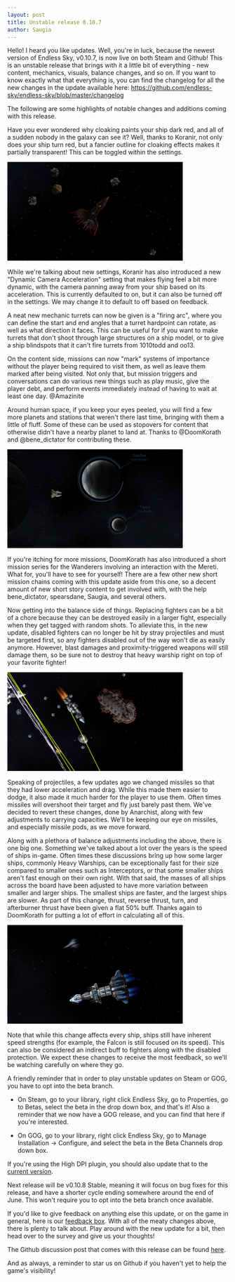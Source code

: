 ```yaml
---
layout: post
title: Unstable release 0.10.7
author: Saugia
---
```


Hello! I heard you like updates. Well, you're in luck, because the newest version of Endless Sky, v0.10.7, is now live on both Steam and Github! This is an unstable release that brings with it a little bit of everything - new content, mechanics, visuals, balance changes, and so on. If you want to know exactly what that everything is, you can find the changelog for all the new changes in the update available here: https://github.com/endless-sky/endless-sky/blob/master/changelog

The following are some highlights of notable changes and additions coming with this release.

Have you ever wondered why cloaking paints your ship dark red, and all of a sudden nobody in the galaxy can see it? Well, thanks to Koranir, not only does your ship turn red, but a fancier outline for cloaking effects makes it partially transparent! This can be toggled within the settings.

<img class="centered shadowed" src="/images/blog/v0.10.7/cloak.png" width="400" height="225" />

While we're talking about new settings, Koranir has also introduced a new "Dynamic Camera Acceleration" setting that makes flying feel a bit more dynamic, with the camera panning away from your ship based on its acceleration. This is currently defaulted to on, but it can also be turned off in the settings. We may change it to default to off based on feedback.

A neat new mechanic turrets can now be given is a "firing arc", where you can define the start and end angles that a turret hardpoint can rotate, as well as what direction it faces. This can be useful for if you want to make turrets that don't shoot through large structures on a ship model, or to give a ship blindspots that it can't fire turrets from 1010todd and oo13.

On the content side, missions can now "mark" systems of importance without the player being required to visit them, as well as leave them marked after being visited. Not only that, but mission triggers and conversations can do various new things such as play music, give the player debt, and perform events immediately instead of having to wait at least one day. @Amazinite

Around human space, if you keep your eyes peeled, you will find a few more planets and stations that weren't there last time, bringing with them a little of fluff. Some of these can be used as stopovers for content that otherwise didn't have a nearby planet to land at. Thanks to @DoomKorath and @bene_dictator for contributing these.

<img class="centered shadowed" src="/images/blog/v0.10.7/uninhabited.png" width="400" height="225" />

If you're itching for more missions, DoomKorath has also introduced a short mission series for the Wanderers involving an interaction with the Mereti. What for, you'll have to see for yourself! There are a few other new short mission chains coming with this update aside from this one, so a decent amount of new short story content to get involved with, with the help bene_dictator, spearsdane, Saugia, and several others.

Now getting into the balance side of things. Replacing fighters can be a bit of a chore because they can be destroyed easily in a larger fight, especially when they get tagged with random shots. To alleviate this, in the new update, disabled fighters can no longer be hit by stray projectiles and must be targeted first, so any fighters disabled out of the way won't die as easily anymore. However, blast damages and proximity-triggered weapons will still damage them, so be sure not to destroy that heavy warship right on top of your favorite fighter!

<img class="centered shadowed" src="/images/blog/v0.10.7/fighter.png" width="400" height="225" />

Speaking of projectiles, a few updates ago we changed missiles so that they had lower acceleration and drag. While this made them easier to dodge, it also made it much harder for the player to use them. Often times missiles will overshoot their target and fly just barely past them. We've decided to revert these changes, done by Anarchist, along with few adjustments to carrying capacities. We'll be keeping our eye on missiles, and especially missile pods, as we move forward.

Along with a plethora of balance adjustments including the above, there is one big one. Something we've talked about a lot over the years is the speed of ships in-game. Often times these discussions bring up how some larger ships, commonly Heavy Warships, can be exceptionally fast for their size compared to smaller ones such as Interceptors, or that some smaller ships aren't fast enough on their own right. With that said, the masses of all ships across the board have been adjusted to have more variation between smaller and larger ships. The smallest ships are faster, and the largest ships are slower. As part of this change, thrust, reverse thrust, turn, and afterburner thrust have been given a flat 50% buff. Thanks again to DoomKorath for putting a lot of effort in calculating all of this.

<img class="centered shadowed" src="/images/blog/v0.10.7/mass.png" width="400" height="225" />

Note that while this change affects every ship, ships still have inherent speed strengths (for example, the Falcon is still focused on its speed). This can also be considered an indirect buff to fighters along with the disabled protection. We expect these changes to receive the most feedback, so we'll be watching carefully on where they go.

A friendly reminder that in order to play unstable updates on Steam or GOG, you have to opt into the beta branch.

- On Steam, go to your library, right click Endless Sky, go to Properties, go to Betas, select the beta in the drop down box, and that's it! Also a reminder that we now have a GOG release, and you can find that here if you're interested. 

- On GOG, go to your library, right click Endless Sky, go to Manage Installation -> Configure, and select the beta in the Beta Channels drop down box.

If you're using the High DPI plugin, you should also update that to the [current version](https://github.com/endless-sky/endless-sky-high-dpi/releases/v0.10.7).

Next release will be v0.10.8 Stable, meaning it will focus on bug fixes for this release, and have a shorter cycle ending somewhere around the end of June. This won't require you to opt into the beta branch once available.

If you'd like to give feedback on anything else this update, or on the game in general, here is our [feedback box](https://forms.gle/6A9kEcrFHSLw9CQw5). With all of the meaty changes above, there is plenty to talk about. Play around with the new update for a bit, then head over to the survey and give us your thoughts!

The Github discussion post that comes with this release can be found [here](https://github.com/endless-sky/endless-sky/discussions/10105).

And as always, a reminder to star us on Github if you haven't yet to help the game's visibility!
